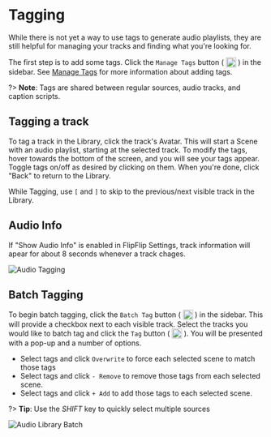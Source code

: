 # Tagging
While there is not yet a way to use tags to generate audio playlists, they are still helpful for managing your tracks
and finding what you're looking for.

The first step is to add some tags. Click the `Manage Tags` button ( <img style="vertical-align: -5px" 
src="doc_icons/tag.svg" alt="Manage Tags" width="20" height="20"> ) in the sidebar. See [Manage Tags](tagging.md#manage-tags)
for more information about adding tags.

?> **Note**: Tags are shared between regular sources, audio tracks, and caption scripts.

## Tagging a track
To tag a track in the Library, click the track's Avatar. This will start a Scene with an audio playlist, starting at 
the selected track. To modify the tags, hover towards the bottom of the screen, and you will see your tags appear. 
Toggle tags on/off as desired by clicking on them. When you're done, click "Back" to return to the Library.

While Tagging, use `[` and `]` to skip to the previous/next visible track in the Library. 

## Audio Info
If "Show Audio Info" is enabled in FlipFlip Settings, track information will apear for about 8 seconds whenever a
track chages.

<img src="doc_images/audio_tagging.png" alt="Audio Tagging" class="col-xs-10 col-lg-8 col-xl-6">

## Batch Tagging
To begin batch tagging, click the `Batch Tag` button ( <img style="vertical-align: -5px" 
src="doc_icons/batch.svg" alt="Batch Tag" width="20" height="20"> ) in the sidebar. This will provide a checkbox 
next to each visible track. Select the tracks you would like to batch tag and click the `Tag` button 
( <img style="vertical-align: -5px" src="doc_icons/tag.svg" alt="Manage Tags" width="20" height="20"> ). You 
will be presented with a pop-up and a number of options.

* Select tags and click `Overwrite` to force each selected scene to match those tags
* Select tags and click `- Remove` to remove those tags from each selected scene.
* Select tags and click `+ Add` to add those tags to each selected scene.

?> **Tip**: Use the _SHIFT_ key to quickly select multiple sources

<img src="doc_images/audio_library_batch.png" alt="Audio Library Batch" class="col-xs-12">
